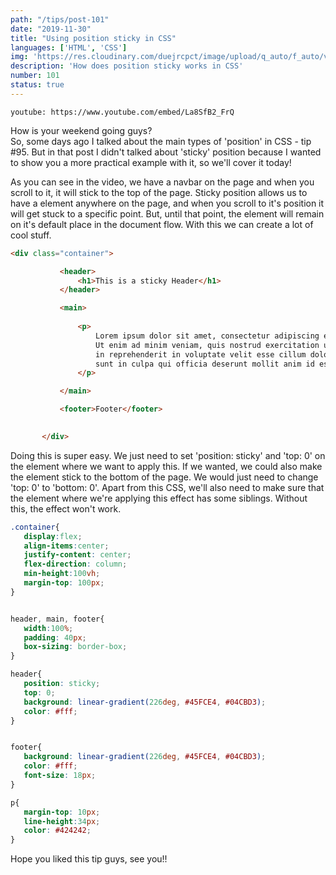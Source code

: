 ```yaml
---
path: "/tips/post-101"
date: "2019-11-30"
title: "Using position sticky in CSS"
languages: ['HTML', 'CSS']
img: 'https://res.cloudinary.com/duejrcpct/image/upload/q_auto/f_auto/v1587327770/tips/101-1_d6bpvi.png'
description: 'How does position sticky works in CSS'
number: 101
status: true
---
```


`youtube: https://www.youtube.com/embed/La8SfB2_FrQ`

How is your weekend going guys?  
So, some days ago I talked about the main types of 'position' in CSS - tip #95. But in that post I didn't talked about 'sticky' position because I wanted to show you a more practical example with it, so we'll cover it today!

As you can see in the video, we have a navbar on the page and when you scroll to it, it will stick to the top of the page. Sticky position allows us to have a element anywhere on the page, and when you scroll to it's position it will get stuck to a specific point. But, until that point, the element will remain on it's default place in the document flow. With this we can create a lot of cool stuff. 

 ```html
<div class="container">

            <header>
                <h1>This is a sticky Header</h1>
            </header>

            <main>
                
                <p>
                    Lorem ipsum dolor sit amet, consectetur adipiscing elit, sed do eiusmod tempor incididunt ut labore et dolore magna aliqua. 
                    Ut enim ad minim veniam, quis nostrud exercitation ullamco laboris nisi ut aliquip ex ea commodo consequat. Duis aute irure dolor 
                    in reprehenderit in voluptate velit esse cillum dolore eu fugiat nulla pariatur. Excepteur sint occaecat cupidatat non proident, 
                    sunt in culpa qui officia deserunt mollit anim id est laborum.
                </p>

            </main>

            <footer>Footer</footer>
            

        </div>
 ```

Doing this is super easy. We just need to set 'position: sticky' and 'top: 0' on the element where we want to apply this. If we wanted, we could also make the element stick to the bottom of the page. We would just need to change 'top: 0' to 'bottom: 0'. Apart from this CSS, we'll also need to make sure that the element where we're applying this effect has some siblings. Without this, the effect won't work.

 ```css
.container{
    display:flex;
    align-items:center;
    justify-content: center;
    flex-direction: column;
    min-height:100vh;
    margin-top: 100px;
}


header, main, footer{
    width:100%;
    padding: 40px;
    box-sizing: border-box;
}

header{
    position: sticky;
    top: 0;
    background: linear-gradient(226deg, #45FCE4, #04CBD3);
    color: #fff;
}


footer{
    background: linear-gradient(226deg, #45FCE4, #04CBD3);
    color: #fff;
    font-size: 18px;
}

p{
    margin-top: 10px;
    line-height:34px;
    color: #424242;
}
 ```

Hope you liked this tip guys, see you!!